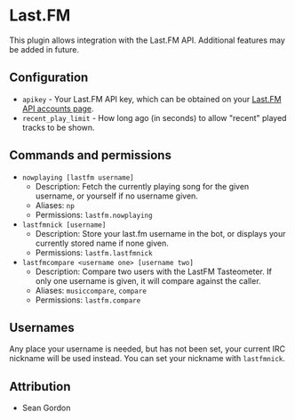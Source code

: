 Last.FM
===========

This plugin allows integration with the Last.FM API. Additional features may be added in future.

## Configuration

* `apikey` - Your Last.FM API key, which can be obtained on your [Last.FM API accounts page](http://www.last.fm/api/accounts).
* `recent_play_limit` - How long ago (in seconds) to allow "recent" played tracks to be shown.

## Commands and permissions

* `nowplaying [lastfm username]`
    * Description: Fetch the currently playing song for the given username, or yourself if no username given.
    * Aliases: `np`
    * Permissions: `lastfm.nowplaying`
* `lastfmnick [username]`
    * Description: Store your last.fm username in the bot, or displays your currently stored name if none given.
    * Permissions: `lastfm.lastfmnick`
* `lastfmcompare <username one> [username two]`
    * Description: Compare two users with the LastFM Tasteometer. If only one username is given, it will compare against the caller.
    * Aliases: `musiccompare`, `compare`
    * Permissions: `lastfm.compare`

## Usernames

Any place your username is needed, but has not been set, your current IRC nickname will be used instead. You can set your nickname with `lastfmnick`.

## Attribution

* Sean Gordon
